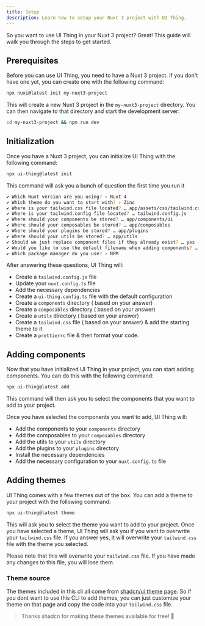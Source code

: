 ```yaml
---
title: Setup
description: Learn how to setup your Nuxt 3 project with UI Thing.
---
```


So you want to use UI Thing in your Nuxt 3 project? Great! This guide will walk you through the steps to get started.

## Prerequisites

Before you can use UI Thing, you need to have a Nuxt 3 project. If you don't have one yet, you can create one with the following command:

```bash
npx nuxi@latest init my-nuxt3-project
```

This will create a new Nuxt 3 project in the `my-nuxt3-project` directory. You can then navigate to that directory and start the development server:

```bash
cd my-nuxt3-project && npm run dev
```

## Initialization

Once you have a Nuxt 3 project, you can initialize UI Thing with the following command:

```bash
npx ui-thing@latest init
```

This command will ask you a bunch of question the first time you run it

```bash
✔ Which Nuxt version are you using? › Nuxt 4
✔ Which theme do you want to start with? › Zinc
✔ Where is your tailwind.css file located? … app/assets/css/tailwind.css
✔ Where is your tailwind.config file located? … tailwind.config.js
✔ Where should your components be stored? … app/components/Ui
✔ Where should your composables be stored? … app/composables
✔ Where should your plugins be stored? … app/plugins
✔ Where should your utils be stored? … app/utils
✔ Should we just replace component files if they already exist? … yes
✔ Would you like to use the default filename when adding components? … yes
✔ Which package manager do you use? › NPM
```

After answering these questions, UI Thing will:

- Create a `tailwind.config.js` file
- Update your `nuxt.config.ts` file
- Add the necessary dependencies
- Create a `ui-thing.config.ts` file with the default configuration
- Create a `components` directory ( based on your answer)
- Create a `composables` directory ( based on your answer)
- Create a `utils` directory ( based on your answer)
- Create a `tailwind.css` file ( based on your answer) & add the starting theme to it
- Create a `prettierrc` file & then format your code.

## Adding components

Now that you have initialized UI Thing in your project, you can start adding components. You can do this with the following command:

```bash
npx ui-thing@latest add
```

This command will then ask you to select the components that you want to add to your project.

Once you have selected the components you want to add, UI Thing will:

- Add the components to your `components` directory
- Add the composables to your `composables` directory
- Add the utils to your `utils` directory
- Add the plugins to your `plugins` directory
- Install the necessary dependencies
- Add the necessary configuration to your `nuxt.config.ts` file

## Adding themes

UI Thing comes with a few themes out of the box. You can add a theme to your project with the following command:

```bash
npx ui-thing@latest theme
```

This will ask you to select the theme you want to add to your project. Once you have selected a theme, UI Thing will ask you if you want to overwrite your `tailwind.css` file. If you answer yes, it will overwrite your `tailwind.css` file with the theme you selected.

Please note that this will overwrite your `tailwind.css` file. If you have made any changes to this file, you will lose them.

### Theme source

The themes included in this cli all come from [shadcn/ui theme page](https://ui.shadcn.com/themes). So if you dont want to use this CLI to add themes, you can just customize your theme on that page and copy the code into your `tailwind.css` file.

> Thanks shadcn for making these themes available for free! 🙏
